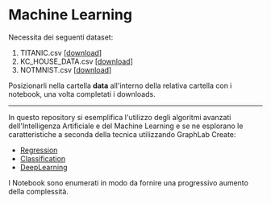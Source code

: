 # Machine Learning

Necessita dei seguenti dataset:

1. TITANIC.csv [<a href="#">download</a>]
2. KC_HOUSE_DATA.csv [<a href="https://github.com/Jonasyao/Machine-Learning-Specialization-University-of-Washington-/blob/master/Regression/Assignment_four/kc_house_data.csv">download</a>]
3. NOTMNIST.csv [<a href="#">download</a>]

Posizionarli nella cartella **data** all'interno della relativa cartella con i notebook, una volta completati i downloads.

**  **

In questo repository si esemplifica l'utilizzo degli algoritmi 
avanzati dell'Intelligenza Artificiale e del Machine Learning 
e se ne esplorano le caratteristiche a seconda della tecnica 
utilizzando GraphLab Create:

* [Regression](Regression/)
* [Classification](Classification/) 
* [DeepLearning](DeepLearning/)

I Notebook sono enumerati in modo da fornire una progressivo aumento della complessità.